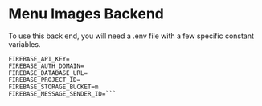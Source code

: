# Menu Images Backend
To use this back end, you will need a .env file with a few specific constant variables.

```YELP_API_KEY=
FIREBASE_API_KEY=
FIREBASE_AUTH_DOMAIN=
FIREBASE_DATABASE_URL=
FIREBASE_PROJECT_ID=
FIREBASE_STORAGE_BUCKET=m
FIREBASE_MESSAGE_SENDER_ID=```